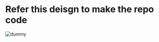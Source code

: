 # Refer this deisgn to make the repo code
![dummy](https://user-images.githubusercontent.com/67901423/133783608-f1b2c077-758a-4c5a-b57c-02a2d0a066c2.png)
